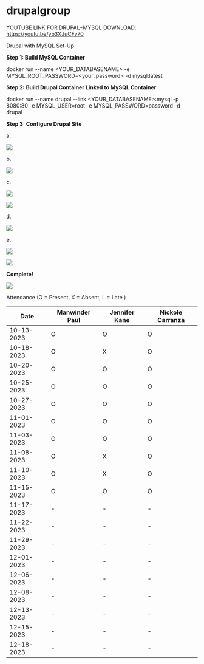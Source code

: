 # drupalgroup

YOUTUBE LINK FOR DRUPAL+MYSQL DOWNLOAD: https://youtu.be/yb3XJuCFv70

Drupal with MySQL Set-Up

**Step 1: Build MySQL Container**

docker run --name <YOUR_DATABASENAME> -e MYSQL_ROOT_PASSWORD=<your_password> -d mysql:latest

**Step 2: Build Drupal Container Linked to MySQL Container**

docker run --name drupal --link <YOUR_DATABASENAME>:mysql -p 8080:80 -e MYSQL_USER=root -e MYSQL_PASSWORD=password -d drupal

**Step 3: Configure Drupal Site**

  a. 
  
  ![](1.png)

  b. 

  ![](2.png)

  c. 

  ![](3.png)


  ![](4.png)

  d.

  ![](5.png)

  e.

  ![](6.png)

  ![](7.png)

**Complete!**
  
  ![](8.png)



Attendance (O = Present, X = Absent, L = Late )

| Date       | Manwinder Paul | Jennifer Kane | Nickole Carranza |
|------------|----------------|---------------|------------------|
| 10-13-2023 | O  | O  | O  |
| 10-18-2023 | O  | X  | O  |
| 10-20-2023 | O  | O  | O  |
| 10-25-2023 | O  | O  | O  |
| 10-27-2023 | O  | O  | O  |
| 11-01-2023 | O  | O | O  |
| 11-03-2023 | O  | O  | O  |
| 11-08-2023 | O  | X  | O  |
| 11-10-2023 | O  | X  | O  |
| 11-15-2023 | O  | O  | O |
| 11-17-2023 | -  | -  | - | -> Demo 1 day
| 11-22-2023 | -  | -  | - |
| 11-29-2023 | -  | -  | - |
| 12-01-2023 | -  | -  | - |
| 12-06-2023 | -  | -  | - |
| 12-08-2023 | -  | -  | - |
| 12-13-2023 | -  | -  | - |
| 12-15-2023 | -  | -  | - |
| 12-18-2023 | -  | -  | - | -> Final 
